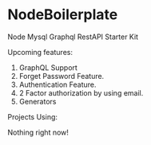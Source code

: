 # NodeBoilerplate
Node Mysql Graphql RestAPI Starter Kit


Upcoming features:

1. GraphQL Support
2. Forget Password Feature.
3. Authentication Feature.
4. 2 Factor authorization by using email.
5. Generators


Projects Using:

Nothing right now!
